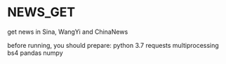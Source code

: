 # NEWS_GET
get news in Sina, WangYi and ChinaNews


before running, you should prepare:
python 3.7
requests
multiprocessing
bs4
pandas
numpy
